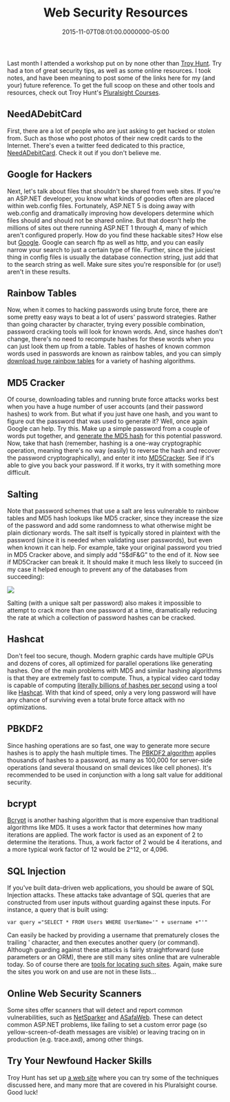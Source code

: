 ﻿---
title: Web Security Resources
date: "2015-11-07T08:01:00.0000000-05:00"
description: Last month I attended a workshop put on by none other than Troy Hunt. Try had a ton of great security tips, as well as some online resources.
featuredImage: /img/screenshot-2015-11-07-12.32.25-760x360.png
---

Last month I attended a workshop put on by none other than [Troy Hunt](http://www.troyhunt.com/). Try had a ton of great security tips, as well as some online resources. I took notes, and have been meaning to post some of the links here for my (and your) future reference. To get the full scoop on these and other tools and resources, check out Troy Hunt's [Pluralsight Courses](http://bit.ly/PluralS).

## NeedADebitCard

First, there are a lot of people who are just asking to get hacked or stolen from. Such as those who post photos of their new credit cards to the Internet. There's even a twitter feed dedicated to this practice, [NeedADebitCard](https://twitter.com/needadebitcard). Check it out if you don't believe me.

## Google for Hackers

Next, let's talk about files that shouldn't be shared from web sites. If you're an ASP.NET developer, you know what kinds of goodies often are placed within web.config files. Fortunately, ASP.NET 5 is doing away with web.config and dramatically improving how developers determine which files should and should not be shared online. But that doesn't help the millions of sites out there running ASP.NET 1 through 4, many of which aren't configured properly. How do you find these hackable sites? How else but [Google](https://www.google.com/webhp?sourceid=chrome-instant&ion=1&espv=2&ie=UTF-8#q=inurl:ftp+inurl:web.config+filetype:config+connection). Google can search ftp as well as http, and you can easily narrow your search to just a certain type of file. Further, since the juiciest thing in config files is usually the database connection string, just add that to the search string as well. Make sure sites you're responsible for (or use!) aren't in these results.

## Rainbow Tables

Now, when it comes to hacking passwords using brute force, there are some pretty easy ways to beat a lot of users' password strategies. Rather than going character by character, trying every possible combination, password cracking tools will look for known words. And, since hashes don't change, there's no need to recompute hashes for these words when you can just look them up from a table. Tables of hashes of known common words used in passwords are known as rainbow tables, and you can simply [download huge rainbow tables](https://www.google.com/webhp?sourceid=chrome-instant&ion=1&espv=2&ie=UTF-8#q=rainbow%20tables) for a variety of hashing algorithms.

## MD5 Cracker

Of course, downloading tables and running brute force attacks works best when you have a huge number of user accounts (and their password hashes) to work from. But what if you just have one hash, and you want to figure out the password that was used to generate it? Well, once again Google can help. Try this. Make up a simple password from a couple of words put together, and [generate the MD5 hash](http://www.miraclesalad.com/webtools/md5.php) for this potential password. Now, take that hash (remember, hashing is a one-way cryptographic operation, meaning there's no way (easily) to reverse the hash and recover the password cryptographically), and enter it into [MD5Cracker](http://md5cracker.org/). See if it's able to give you back your password. If it works, try it with something more difficult.

## Salting

Note that password schemes that use a salt are less vulnerable to rainbow tables and MD5 hash lookups like MD5 cracker, since they increase the size of the password and add some randomness to what otherwise might be plain dictionary words. The salt itself is typically stored in plaintext with the password (since it is needed when validating user passwords), but even when known it can help. For example, take your original password you tried in MD5 Cracker above, and simply add "5$dF&G" to the end of it. Now see if MD5Cracker can break it. It should make it much less likely to succeed (in my case it helped enough to prevent any of the databases from succeeding):

![](/img/screenshot-2015-11-07-12.32.25-760x360.png)

Salting (with a unique salt per password) also makes it impossible to attempt to crack more than one password at a time, dramatically reducing the rate at which a collection of password hashes can be cracked.

## Hashcat

Don't feel too secure, though. Modern graphic cards have multiple GPUs and dozens of cores, all optimized for parallel operations like generating hashes. One of the main problems with MD5 and similar hashing algorithms is that they are extremely fast to compute. Thus, a typical video card today is capable of computing [literally billions of hashes per second](https://gist.github.com/epixoip/8171031) using a tool like [Hashcat](http://hashcat.net/oclhashcat/). With that kind of speed, only a very long password will have any chance of surviving even a total brute force attack with no optimizations.

## PBKDF2

Since hashing operations are so fast, one way to generate more secure hashes is to apply the hash multiple times. The [PBKDF2 algorithm](https://en.wikipedia.org/wiki/PBKDF2) applies thousands of hashes to a password, as many as 100,000 for server-side operations (and several thousand on small devices like cell phones). It's recommended to be used in conjunction with a long salt value for additional security.

## bcrypt

[Bcrypt](http://wildlyinaccurate.com/bcrypt-choosing-a-work-factor/) is another hashing algorithm that is more expensive than traditional algorithms like MD5. It uses a work factor that determines how many iterations are applied. The work factor is used as an exponent of 2 to determine the iterations. Thus, a work factor of 2 would be 4 iterations, and a more typical work factor of 12 would be 2^12, or 4,096.

## SQL Injection

If you've built data-driven web applications, you should be aware of SQL Injection attacks. These attacks take advantage of SQL queries that are constructed from user inputs without guarding against these inputs. For instance, a query that is built using:

`var query ="SELECT * FROM Users WHERE UserName='" + username +"'"`

Can easily be hacked by providing a username that prematurely closes the trailing ' character, and then executes another query (or command). Although guarding against these attacks is fairly straightforward (use parameters or an ORM), there are still many sites online that are vulnerable today. So of course there are [tools for locating such sites](http://waziristanihaxor.blogspot.com/2015/02/SQL-VULNERABLE-websites-List.html). Again, make sure the sites you work on and use are not in these lists…

## Online Web Security Scanners

Some sites offer scanners that will detect and report common vulnerabilities, such as [NetSparker](https://www.netsparker.com/web-vulnerability-scanner/) and [ASafaWeb](https://asafaweb.com/Scan?Url=microsoft.com). These can detect common ASP.NET problems, like failing to set a custom error page (so yellow-screen-of-death messages are visible) or leaving tracing on in production (e.g. trace.axd), among other things.

## Try Your Newfound Hacker Skills

Troy Hunt has set up [a web site](http://hackyourselffirst.troyhunt.com/) where you can try some of the techniques discussed here, and many more that are covered in his Pluralsight course. Good luck!

